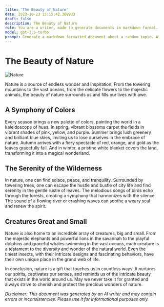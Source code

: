 ```yaml
---
title: 'The Beauty of Nature'
date: 2023-10-23 15:15:42.368983
draft: false
description: The Beauty of Nature
role: You are a writer, made to generate documents in markdown format. It is very important that all of the documents you generate are in valid markdown format.
model: gpt-3.5-turbo
prompt: Generate a markdown formatted document about a random topic. At the bottom, include a disclaimer explaining that the document was generated by you. The first line of the document should be the title. Make sure that the entire document is in proper markdown format, using a mix of various tags to make the document visually appealing.
---
```


# The Beauty of Nature

![Nature](https://images.unsplash.com/photo-1556761175-5979992c1dbf)

Nature is a source of endless wonder and inspiration. From the towering mountains to the vast oceans, from the delicate flowers to the majestic animals, the beauty of nature surrounds us and fills our lives with awe.

## A Symphony of Colors

Every season brings a new palette of colors, painting the world in a kaleidoscope of hues. In spring, vibrant blossoms carpet the fields in vibrant shades of pink, yellow, and purple. Summer brings lush greenery and brilliant blue skies, inviting us to lose ourselves in the embrace of nature. Autumn arrives with a fiery spectacle of red, orange, and gold as the leaves gracefully fall. And in winter, a pristine white blanket covers the land, transforming it into a magical wonderland.

## The Serenity of the Wilderness 

In nature, one can find solace, peace, and tranquility. Surrounded by towering trees, one can escape the hustle and bustle of city life and find serenity in the gentle rustle of leaves. The melodious songs of birds echo through the forests, creating a symphony that harmonizes with the silence. The sound of a flowing river or crashing waves can soothe a weary soul and renew the spirit.

## Creatures Great and Small

Nature is also home to an incredible array of creatures, big and small. From the majestic elephants and powerful lions in the savannah to the playful dolphins and graceful whales swimming in the vast oceans, each creature is a testament to the diversity and wonder of the natural world. Even the tiniest insects, with their intricate designs and fascinating behaviors, have their own unique place in the grand web of life.

In conclusion, nature is a gift that touches us in countless ways. It nurtures our spirits, captivates our senses, and reminds us of the intricate beauty that exists in the world around us. May we never take it for granted and always strive to cherish and protect the precious wonders of nature.

*Disclaimer: This document was generated by an AI writer and may contain errors or inconsistencies. Please use it for informational purposes only.*